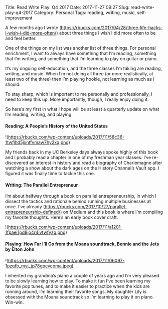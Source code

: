Title: Read Write Play: Q4 2017
Date: 2017-11-27 09:27
Slug: read-write-play-q4-2017
Category: Personal
Tags: reading, writing, music, self-improvement

A few months ago I wrote (https://rbucks.com/2017/04/28/three-life-hacks-i-wish-i-did-more-often/) about three things I wish I did more often to be and feel better.

One of the things on my list was another list of three things. For personal enrichment, I want to always have something that I’m reading, something that I’m writing, and something that I’m learning to play on guitar or piano.

It’s my ongoing self-education, and the three classes I’m taking are reading, writing, and music. When I’m not doing all three (or more realistically, at least two of the three) then I’m playing hookie, not learning as much as I should.

To stay sharp, which is important to me personally and professionally, I need to keep this up. More importantly, though, I really enjoy doing it.

So here’s my first in what I hope will be at least a quarterly update on what I’m reading, writing, and playing.

#### Reading: A People’s History of the United States

!(https://rbucks.com/wp-content/uploads/2017/11/58c36-1twfjhd5jxntfvmaw7hy2xq.png)

My friends back in my UC Berkeley days always spoke highly of this book and I probably read a chapter in one of my freshman year classes. I’ve re-discovered an interest in history and read a biography of Charlemagne after watching a show about the dark ages on the History Channel’s Vault app. I figured it was finally time to tackle this one.

#### Writing: The Parallel Entrepreneur

I’m about halfway through a book on parallel entrepreneurship, in which I dissect the tactics and rationale behind running multiple businesses at once. I’ve already (https://rbucks.com/2017/10/27/parallel-entrepreneurship-defined/) on Medium and this book is where I’m compiling my favorite thoughts. Here’s an early book cover draft.

!(https://rbucks.com/wp-content/uploads/2017/11/a1201-1fpaei1pd8jo4r4ivtwfyzg.png)

#### Playing: How Far I’ll Go from the Moana soundtrack, Bennie and the Jets by Elton John

!(https://rbucks.com/wp-content/uploads/2017/11/06097-1pzqfb_myj_jp78gpevcpma.jpeg)

I inherited my grandma’s piano a couple of years ago and I’m very pleased to be slowly learning how to play. To make it fun I’ve been learning my favorite pop tunes, and to make it easier to practice when the kids are running around, I’m learning their favorite songs. My daughter Lily is obsessed with the Moana soundtrack so I’m learning to play it on piano. Win-win.
